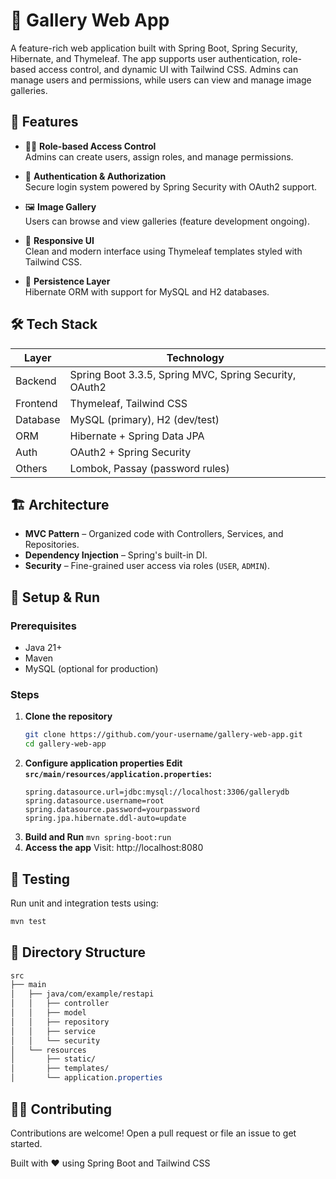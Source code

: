 # 📸 Gallery Web App

A feature-rich web application built with Spring Boot, Spring Security, Hibernate, and Thymeleaf. The app supports user authentication, role-based access control, and dynamic UI with Tailwind CSS. Admins can manage users and permissions, while users can view and manage image galleries.

## 🚀 Features

- 🧑‍💼 **Role-based Access Control**  
  Admins can create users, assign roles, and manage permissions.

- 🔐 **Authentication & Authorization**  
  Secure login system powered by Spring Security with OAuth2 support.

- 🖼️ **Image Gallery**  
  Users can browse and view galleries (feature development ongoing).

- 🌿 **Responsive UI**  
  Clean and modern interface using Thymeleaf templates styled with Tailwind CSS.

- 💾 **Persistence Layer**  
  Hibernate ORM with support for MySQL and H2 databases.

## 🛠️ Tech Stack

| Layer       | Technology                     |
|------------|---------------------------------|
| Backend     | Spring Boot 3.3.5, Spring MVC, Spring Security, OAuth2 |
| Frontend    | Thymeleaf, Tailwind CSS        |
| Database    | MySQL (primary), H2 (dev/test) |
| ORM         | Hibernate + Spring Data JPA    |
| Auth        | OAuth2 + Spring Security       |
| Others      | Lombok, Passay (password rules) |

## 🏗️ Architecture

- **MVC Pattern** – Organized code with Controllers, Services, and Repositories.
- **Dependency Injection** – Spring's built-in DI.
- **Security** – Fine-grained user access via roles (`USER`, `ADMIN`).

## 🔧 Setup & Run

### Prerequisites

- Java 21+
- Maven
- MySQL (optional for production)

### Steps

1. **Clone the repository**
   ```bash
   git clone https://github.com/your-username/gallery-web-app.git
   cd gallery-web-app
   ```
2. **Configure application properties Edit `src/main/resources/application.properties`:**
   ```
   spring.datasource.url=jdbc:mysql://localhost:3306/gallerydb
   spring.datasource.username=root
   spring.datasource.password=yourpassword
   spring.jpa.hibernate.ddl-auto=update
   ```
3. **Build and Run**
   ```mvn spring-boot:run```
4. **Access the app**
   Visit: http://localhost:8080

## 🧪 Testing
Run unit and integration tests using:
```bash
mvn test
```

## 📂 Directory Structure
```css
src
├── main
│   ├── java/com/example/restapi
│   │   ├── controller
│   │   ├── model
│   │   ├── repository
│   │   ├── service
│   │   └── security
│   └── resources
│       ├── static/
│       ├── templates/
│       └── application.properties
```

## 🧑‍💻 Contributing
Contributions are welcome! Open a pull request or file an issue to get started.

Built with ❤️ using Spring Boot and Tailwind CSS
